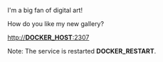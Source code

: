 I'm a big fan of digital art!

How do you like my new gallery?

[http://__DOCKER_HOST__:2307](http://__DOCKER_HOST__:2307)

Note: The service is restarted __DOCKER_RESTART__.